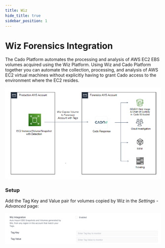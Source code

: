 ```yaml
---
title: Wiz
hide_title: true
sidebar_position: 1
---
```


# Wiz Forensics Integration

The Cado Platform automates the processing and analysis of AWS EC2 EBS volumes acquired using the Wiz Platform. Using Wiz and Cado Platform together you can automate the collection, processing, and analysis of AWS EC2 virtual machines without explicitly having to grant Cado access to the environment where the EC2 resides.


![Wiz](/img/wiz-integration.png)


### Setup

Add the Tag Key and Value pair for volumes copied by Wiz in the *Settings - Advanced* page:

![Setup](/img/wiz-settings.png)
